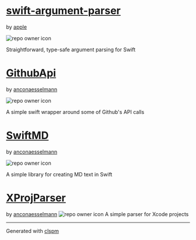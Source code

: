 # [swift-argument-parser](https://github.com/apple/swift-argument-parser)

by [apple](https://github.com/apple)

![repo owner icon](https://avatars.githubusercontent.com/u/10639145?v=4)

Straightforward, type-safe argument parsing for Swift

# [GithubApi](https://github.com/anconaesselmann/GithubApi)

by [anconaesselmann](https://github.com/anconaesselmann)

![repo owner icon](https://avatars.githubusercontent.com/u/5387946?v=4)

A simple swift wrapper around some of Github's API calls

# [SwiftMD](https://github.com/anconaesselmann/SwiftMD)

by [anconaesselmann](https://github.com/anconaesselmann)

![repo owner icon](https://avatars.githubusercontent.com/u/5387946?v=4)

A simple library for creating MD text in Swift

# [XProjParser](https://github.com/anconaesselmann/XProjParser)

by [anconaesselmann](https://github.com/anconaesselmann)
![repo owner icon](https://avatars.githubusercontent.com/u/5387946?v=4)
A simple parser for Xcode projects

---

Generated with [clspm](https://github.com/anconaesselmann/CLSPM)
